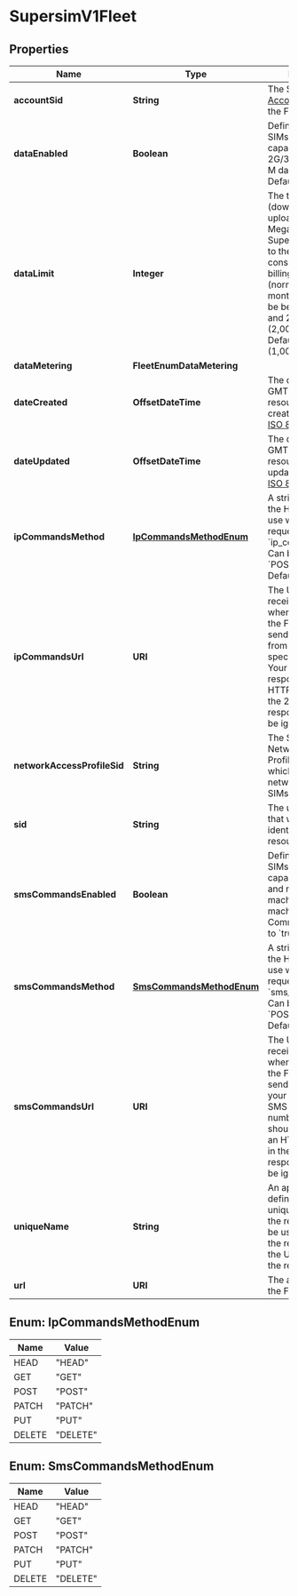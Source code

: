 

# SupersimV1Fleet


## Properties

| Name | Type | Description | Notes |
|------------ | ------------- | ------------- | -------------|
|**accountSid** | **String** | The SID of the [Account](https://www.twilio.com/docs/iam/api/account) that created the Fleet resource. |  [optional] |
|**dataEnabled** | **Boolean** | Defines whether SIMs in the Fleet are capable of using 2G/3G/4G/LTE/CAT-M data connectivity. Defaults to &#x60;true&#x60;. |  [optional] |
|**dataLimit** | **Integer** | The total data usage (download and upload combined) in Megabytes that each Super SIM assigned to the Fleet can consume during a billing period (normally one month). Value must be between 1MB (1) and 2TB (2,000,000). Defaults to 1GB (1,000). |  [optional] |
|**dataMetering** | **FleetEnumDataMetering** |  |  [optional] |
|**dateCreated** | **OffsetDateTime** | The date and time in GMT when the resource was created specified in [ISO 8601](https://en.wikipedia.org/wiki/ISO_8601) format. |  [optional] |
|**dateUpdated** | **OffsetDateTime** | The date and time in GMT when the resource was last updated specified in [ISO 8601](https://en.wikipedia.org/wiki/ISO_8601) format. |  [optional] |
|**ipCommandsMethod** | [**IpCommandsMethodEnum**](#IpCommandsMethodEnum) | A string representing the HTTP method to use when making a request to &#x60;ip_commands_url&#x60;. Can be one of &#x60;POST&#x60; or &#x60;GET&#x60;. Defaults to &#x60;POST&#x60;. |  [optional] |
|**ipCommandsUrl** | **URI** | The URL that will receive a webhook when a Super SIM in the Fleet is used to send an IP Command from your device to a special IP address. Your server should respond with an HTTP status code in the 200 range; any response body will be ignored. |  [optional] |
|**networkAccessProfileSid** | **String** | The SID of the Network Access Profile that controls which cellular networks the Fleet&#39;s SIMs can connect to. |  [optional] |
|**sid** | **String** | The unique string that we created to identify the Fleet resource. |  [optional] |
|**smsCommandsEnabled** | **Boolean** | Defines whether SIMs in the Fleet are capable of sending and receiving machine-to-machine SMS via Commands. Defaults to &#x60;true&#x60;. |  [optional] |
|**smsCommandsMethod** | [**SmsCommandsMethodEnum**](#SmsCommandsMethodEnum) | A string representing the HTTP method to use when making a request to &#x60;sms_commands_url&#x60;. Can be one of &#x60;POST&#x60; or &#x60;GET&#x60;. Defaults to &#x60;POST&#x60;. |  [optional] |
|**smsCommandsUrl** | **URI** | The URL that will receive a webhook when a Super SIM in the Fleet is used to send an SMS from your device to the SMS Commands number. Your server should respond with an HTTP status code in the 200 range; any response body will be ignored. |  [optional] |
|**uniqueName** | **String** | An application-defined string that uniquely identifies the resource. It can be used in place of the resource&#39;s &#x60;sid&#x60; in the URL to address the resource. |  [optional] |
|**url** | **URI** | The absolute URL of the Fleet resource. |  [optional] |



## Enum: IpCommandsMethodEnum

| Name | Value |
|---- | -----|
| HEAD | &quot;HEAD&quot; |
| GET | &quot;GET&quot; |
| POST | &quot;POST&quot; |
| PATCH | &quot;PATCH&quot; |
| PUT | &quot;PUT&quot; |
| DELETE | &quot;DELETE&quot; |



## Enum: SmsCommandsMethodEnum

| Name | Value |
|---- | -----|
| HEAD | &quot;HEAD&quot; |
| GET | &quot;GET&quot; |
| POST | &quot;POST&quot; |
| PATCH | &quot;PATCH&quot; |
| PUT | &quot;PUT&quot; |
| DELETE | &quot;DELETE&quot; |



